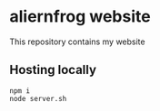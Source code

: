 # aliernfrog website
This repository contains my website

## Hosting locally
```
npm i
node server.sh
```